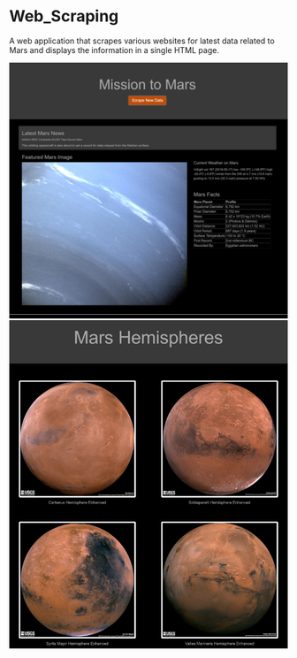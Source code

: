 # Web_Scraping
A web application that scrapes various websites for latest data related to Mars and displays the information in a single HTML page.

![Index.html Screenshot_1](https://github.com/minsom/Web_Scraping/blob/master/marsCapture_1.PNG)
<br>
![Index.html Screenshot_2](https://github.com/minsom/Web_Scraping/blob/master/marsCapture_2.PNG)
